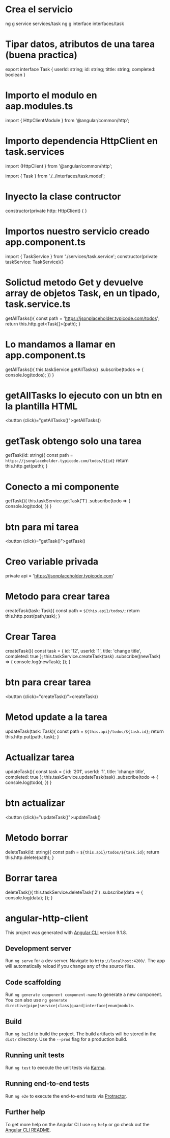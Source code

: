 # Crea el servicio

ng g service services/task
ng g interface interfaces/task 

# Tipar datos, atributos de una tarea (buena practica)
export interface Task {
    userId: string;
    id: string;
    tittle: string;
    completed: boolean
}

# Importo el modulo en aap.modules.ts
import { HttpClientModule } from '@angular/common/http';

# Importo dependencia HttpClient en task.services
import {HttpClient } from '@angular/common/http';

import { Task } from './../interfaces/task.model';

# Inyecto la clase contructor
constructor(private http: HttpClient) { }

# Importos nuestro servicio creado app.component.ts
import { TaskService } from './services/task.service';
constructor(private taskService: TaskService){}

# Solictud metodo Get y devuelve array de objetos Task, en un tipado, task.service.ts
getAllTasks(){
    const path = 'https://jsonplaceholder.typicode.com/todos';
    return this.http.get<Task[]>(path); 
}

# Lo mandamos a llamar en app.component.ts
getAllTasks(){
    this.taskService.getAllTasks()
    .subscribe(todos => {
        console.log(todos);
    })
}

# getAllTasks lo ejecuto con un btn en la plantilla HTML
<button (click)="getAllTasks()">getAllTasks()</button>

# getTask obtengo solo una tarea
getTask(id: string){
    const path = `https://jsonplaceholder.typicode.com/todos/${id}`
    return this.http.get<Task>(path);
}

# Conecto a mi componente
getTask(){
    this.taskService.getTask('1')
    .subscribe(todo => {
        console.log(todo);
    })
}

# btn para mi tarea
<button (click)="getTask()">getTask()</button>

# Creo variable privada
private api = 'https://jsonplaceholder.typicode.com'

# Metodo para crear tarea
createTask(task: Task){
    const path = `${this.api}/todos/`;
    return this.http.post(path,task);
}

# Crear Tarea
createTask(){
    const task = {
        id: '12',
        userId: '1',
        title: 'change title',
        completed: true
    };
    this.taskService.createTask(task)
    .subscribe((newTask) => {
        console.log(newTask);
    });
}

# btn para crear tarea
<button (click)="createTask()">createTask()</button>

# Metod update a la tarea
updateTask(task: Task){
    const path = `${this.api}/todos/${task.id}`;
    return this.http.put<Task>(path, task);
}

# Actualizar tarea
updateTask(){
    const task = {
        id: '201',
        userId: '1',
        title: 'change title',
        completed: true
    };
    this.taskService.updateTask(task)
    .subscribe(todo => {
        console.log(todo);
    })
}

# btn actualizar
<button (click)="updateTask()">updateTask()</button>

# Metodo borrar
deleteTask(id: string){
    const path = `${this.api}/todos/${task.id}`;
    return this.http.delete(path);
}

# Borrar tarea
deleteTask(){
    this.taskService.deleteTask('2')
    .subscribe(data => {
        console.log(data);
    });
  }
















# angular-http-client

This project was generated with [Angular CLI](https://github.com/angular/angular-cli) version 9.1.8.

## Development server

Run `ng serve` for a dev server. Navigate to `http://localhost:4200/`. The app will automatically reload if you change any of the source files.

## Code scaffolding

Run `ng generate component component-name` to generate a new component. You can also use `ng generate directive|pipe|service|class|guard|interface|enum|module`.

## Build

Run `ng build` to build the project. The build artifacts will be stored in the `dist/` directory. Use the `--prod` flag for a production build.

## Running unit tests

Run `ng test` to execute the unit tests via [Karma](https://karma-runner.github.io).

## Running end-to-end tests

Run `ng e2e` to execute the end-to-end tests via [Protractor](http://www.protractortest.org/).

## Further help

To get more help on the Angular CLI use `ng help` or go check out the [Angular CLI README](https://github.com/angular/angular-cli/blob/master/README.md).
